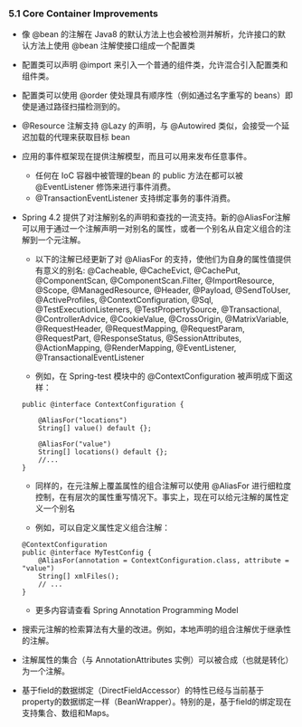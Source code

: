 ### 5.1 Core Container Improvements

* 像 @bean 的注解在 Java8 的默认方法上也会被检测并解析，允许接口的默认方法上使用 @bean 注解使接口组成一个配置类

* 配置类可以声明 @import 来引入一个普通的组件类，允许混合引入配置类和组件类。

* 配置类可以使用 @order 使处理具有顺序性（例如通过名字重写的 beans）即使是通过路径扫描检测到的。

* @Resource 注解支持 @Lazy 的声明，与 @Autowired 类似，会接受一个延迟加载的代理来获取目标 bean

* 应用的事件框架现在提供注解模型，而且可以用来发布任意事件。
    * 任何在 IoC 容器中被管理的bean 的 public 方法在都可以被 @EventListener 修饰来进行事件消费。
    * @TransactionEventListener 支持绑定事务的事件消费。
  
* Spring 4.2 提供了对注解别名的声明和查找的一流支持。新的@AliasFor注解可以用于通过一个注解声明一对别名的属性，或者一个别名从自定义组合的注解到一个元注解。
    * 以下的注解已经更新了对 @AliasFor 的支持，使他们为自身的属性值提供有意义的别名: @Cacheable, @CacheEvict, @CachePut, @ComponentScan, @ComponentScan.Filter, @ImportResource, @Scope, @ManagedResource, @Header, @Payload, @SendToUser, @ActiveProfiles, @ContextConfiguration, @Sql, @TestExecutionListeners, @TestPropertySource, @Transactional, @ControllerAdvice, @CookieValue, @CrossOrigin, @MatrixVariable, @RequestHeader, @RequestMapping, @RequestParam, @RequestPart, @ResponseStatus, @SessionAttributes, @ActionMapping, @RenderMapping, @EventListener, @TransactionalEventListener
  
    * 例如，在 Spring-test 模块中的 @ContextConfiguration 被声明成下面这样：
    ```
    public @interface ContextConfiguration {
    
        @AliasFor("locations")
        String[] value() default {};
        
        @AliasFor("value")
        String[] locations() default {};
        //...
    }
    ```
    
    * 同样的，在元注解上覆盖属性的组合注解可以使用 @AliasFor 进行细粒度控制，在有层次的属性重写情况下。事实上，现在可以给元注解的属性定义一个别名
    
    * 例如，可以自定义属性定义组合注解：
    ```
    @ContextConfiguration
    public @interface MyTestConfig {
        @AliasFor(annotation = ContextConfiguration.class, attribute = "value")
        String[] xmlFiles();
        // ...
    }
    ```
    * 更多内容请查看 Spring Annotation Programming Model

* 搜索元注解的检索算法有大量的改进。例如，本地声明的组合注解优于继承性的注解。

* 注解属性的集合（与 AnnotationAttributes 实例）可以被合成（也就是转化）为一个注解。

* 基于field的数据绑定（DirectFieldAccessor）的特性已经与当前基于property的数据绑定一样（BeanWrapper）。特别的是，基于field的绑定现在支持集合、数组和Maps。

